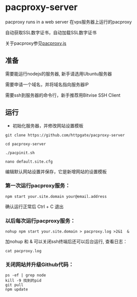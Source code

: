 # pacproxy-server

pacproxy runs in a web server 在vps服务器上运行的pacproxy

自动获取SSL数字证书，自动加载SSL数字证书

关于pacproxy参见[pacproxy.js](https://github.com/httpgate/pacproxy.js)


## 准备

需要能运行nodejs的服务器, 新手请选用Ubuntu服务器

需要申请一个域名，并将域名指向服务器IP

需要ssh到服务器的命令行，新手推荐用Bitvise SSH Client


## 运行

* 初始化服务器，并修改网站设置模板

```
git clone https://github.com/httpgate/pacproxy-server

cd pacproxy-server

./pacpinit.sh

nano default.site.cfg
```

  编辑默认网站设置并保存，它是新增网站的设置模板


### 第一次运行pacproxy服务：

```
npm start your.site.domain your@email.address
```
确认运行正常后 Ctrl + C 退出



### 以后每次运行pacproxy服务：

```
nohup npm start your.site.domain > pacproxy.log >2&1  & 
```

  加nohup 和 & 可以关闭ssh终端后还可以后台运行, 查看日志：

```
cat pacproxy.log
```

### 关闭网站并升级Github代码：

```
ps -ef | grep node
kill -9 找到的pid
git pull
npm update
```
